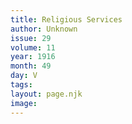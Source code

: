 ```yaml
---
title: Religious Services
author: Unknown
issue: 29
volume: 11
year: 1916
month: 49
day: V
tags:
layout: page.njk
image:
---
```



